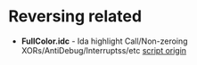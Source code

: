 Reversing related
===================
* __FullColor.idc__ - Ida highlight Call/Non-zeroing XORs/AntiDebug/Interruptss/etc [script origin](https://practicalmalwareanalysis.com/colorida-idc-2/)
